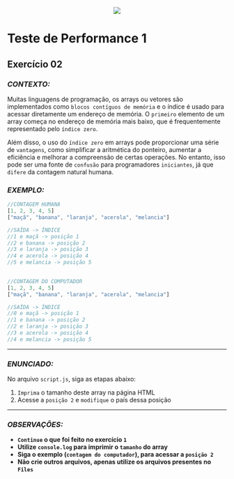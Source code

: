 <p align="center">
    <img src="https://www.infnet.edu.br/infnet/wp-content/themes/infnet.homepage//assets/img/LogoInfnetRodape.png"/>
</p>

# Teste de Performance 1

## Exercício 02

### _CONTEXTO:_

Muitas linguagens de programação, os arrays ou vetores são implementados como `blocos contíguos de memória` e o índice é usado para acessar diretamente um endereço de memória. O `primeiro` elemento de um array começa no endereço de memória mais baixo, que é frequentemente representado pelo `índice zero`.

Além disso, o uso do `índice zero` em arrays pode proporcionar uma série de `vantagens`, como simplificar a aritmética do ponteiro, aumentar a eficiência e melhorar a compreensão de certas operações. No entanto, isso pode ser uma fonte de `confusão` para programadores `iniciantes`, já que `difere` da contagem natural humana.

### _EXEMPLO:_

```javascript
//CONTAGEM HUMANA
[1, 2, 3, 4, 5]
["maçã", "banana", "laranja", "acerola", "melancia"]

//SAÍDA -> ÍNDICE
//1 e maçã -> posição 1
//2 e banana -> posição 2
//3 e laranja -> posição 3
//4 e acerola -> posição 4
//5 e melancia -> posição 5
  

//CONTAGEM DO COMPUTADOR
[1, 2, 3, 4, 5]
["maçã", "banana", "laranja", "acerola", "melancia"]

//SAÍDA -> ÍNDICE
//0 e maçã -> posição 1
//1 e banana -> posição 2
//2 e laranja -> posição 3
//3 e acerola -> posição 4
//4 e melancia -> posição 5
```

---

### _ENUNCIADO:_

No arquivo `script.js`, siga as etapas abaixo:

1. `Imprima` o tamanho deste array na página HTML
2. Acesse a `posição 2` e `modifique` o país dessa posição

---

### _OBSERVAÇÕES:_

- **`Continue` o que foi feito no exercício `1`**
- **Utilize `console.log` para imprimir o `tamanho` do array**
- **Siga o exemplo (`contagem do computador`), para acessar a `posição 2`**
- **Não crie outros arquivos, apenas utilize os arquivos presentes no `Files`**